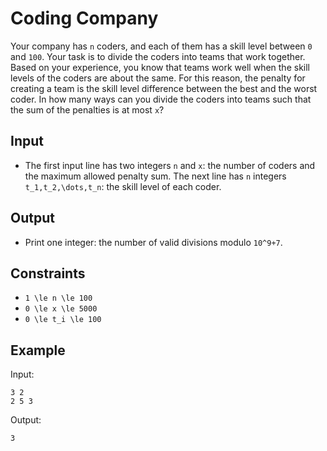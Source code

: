 # Coding Company 

Your company has ```n``` coders, and each of them has a skill level between ```0``` and ```100```. Your task is to divide the coders into teams that work together.
Based on your experience, you know that teams work well when the skill levels of the coders are about the same. For this reason, the penalty for creating a team is the skill level difference between the best and the worst coder.
In how many ways can you divide the coders into teams such that the sum of the penalties is at most ```x```?
## Input
- The first input line has two integers ```n``` and ```x```: the number of coders and the maximum allowed penalty sum.
The next line has ```n``` integers ```t_1,t_2,\dots,t_n```: the skill level of each coder.
## Output
- Print one integer: the number of valid divisions modulo ```10^9+7```.
## Constraints

- ```1 \le n \le 100```
- ```0 \le x \le 5000```
- ```0 \le t_i \le 100```

## Example
Input:
```
3 2
2 5 3
```

Output:
```
3
```
